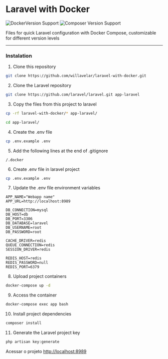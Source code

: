 # Laravel with Docker

![DockerVersion Support](https://img.shields.io/badge/docker-23%2B-brightgreen.svg?style=flat-square) ![Composer Version Support](https://img.shields.io/badge/docker%20compose-2.17%2B-brightgreen.svg?style=flat-square)

Files for quick Laravel configuration with  Docker Compose, customizable for different version levels

-----

### Instalation

1. Clone this repository
```sh
git clone https://github.com/willavelar/laravel-with-docker.git
```

2. Clone the Laravel repository
```sh
git clone https://github.com/laravel/laravel.git app-laravel
```

3. Copy the files from this project to laravel
```sh
cp -rf laravel-with-docker/* app-laravel/
```
```sh
cd app-laravel/
```

4. Create the .env file
```sh
cp .env.example .env
```


5. Add the following lines at the end of .gitignore

```dosgitignore
/.docker
```

6. Create .env file in laravel project
```sh
cp .env.example .env
```

7. Update the .env file environment variables
```dosini
APP_NAME="Webapp name"
APP_URL=http://localhost:8989

DB_CONNECTION=mysql
DB_HOST=db
DB_PORT=3306
DB_DATABASE=laravel
DB_USERNAME=root
DB_PASSWORD=root

CACHE_DRIVER=redis
QUEUE_CONNECTION=redis
SESSION_DRIVER=redis

REDIS_HOST=redis
REDIS_PASSWORD=null
REDIS_PORT=6379
```

8. Upload project containers
```sh
docker-compose up -d
```


9. Access the container
```sh
docker-compose exec app bash
```


10. Install project dependencies
```sh
composer install
```


11. Generate the Laravel project key
```sh
php artisan key:generate
```


Acessar o projeto
[http://localhost:8989](http://localhost:8989)
